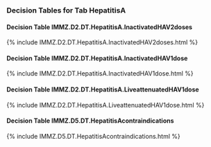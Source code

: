 ### Decision Tables for Tab  HepatitisA
#### Decision Table IMMZ.D2.DT.HepatitisA.InactivatedHAV2doses
{% include IMMZ.D2.DT.HepatitisA.InactivatedHAV2doses.html %}
#### Decision Table IMMZ.D2.DT.HepatitisA.InactivatedHAV1dose
{% include IMMZ.D2.DT.HepatitisA.InactivatedHAV1dose.html %}
#### Decision Table IMMZ.D2.DT.HepatitisA.LiveattenuatedHAV1dose
{% include IMMZ.D2.DT.HepatitisA.LiveattenuatedHAV1dose.html %}
#### Decision Table IMMZ.D5.DT.HepatitisAcontraindications
{% include IMMZ.D5.DT.HepatitisAcontraindications.html %}

